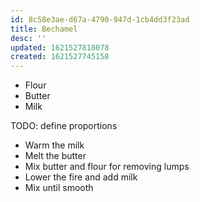 ```yaml
---
id: 8c58e3ae-d67a-4790-947d-1cb4dd3f23ad
title: Bechamel
desc: ''
updated: 1621527818078
created: 1621527745158
---
```


- Flour
- Butter
- Milk

TODO: define proportions

- Warm the milk
- Melt the butter
- Mix butter and flour for removing lumps
- Lower the fire and add milk
- Mix until smooth

